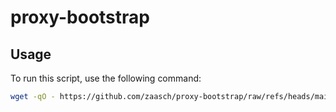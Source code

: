 # proxy-bootstrap

## Usage

To run this script, use the following command:

```bash
wget -qO - https://github.com/zaasch/proxy-bootstrap/raw/refs/heads/main/bootstrap.sh | sudo bash
```
